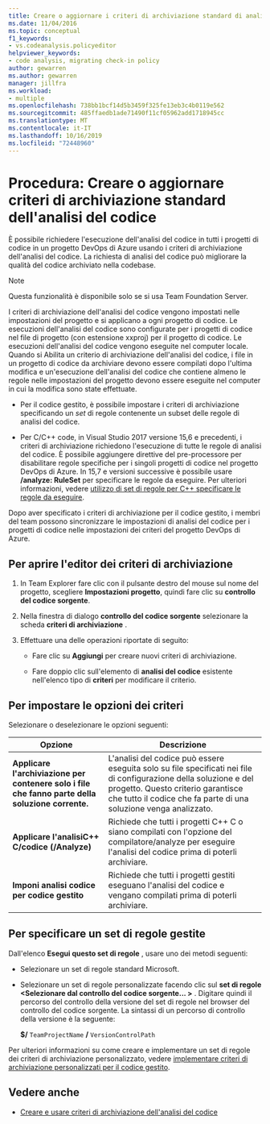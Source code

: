 ```yaml
---
title: Creare o aggiornare i criteri di archiviazione standard di analisi codice
ms.date: 11/04/2016
ms.topic: conceptual
f1_keywords:
- vs.codeanalysis.policyeditor
helpviewer_keywords:
- code analysis, migrating check-in policy
author: gewarren
ms.author: gewarren
manager: jillfra
ms.workload:
- multiple
ms.openlocfilehash: 738bb1bcf14d5b3459f325fe13eb3c4b0119e562
ms.sourcegitcommit: 485ffaedb1ade71490f11cf05962add1718945cc
ms.translationtype: MT
ms.contentlocale: it-IT
ms.lasthandoff: 10/16/2019
ms.locfileid: "72448960"
---
```

# <a name="how-to-create-or-update-standard-code-analysis-check-in-policies"></a>Procedura: Creare o aggiornare criteri di archiviazione standard dell'analisi del codice

È possibile richiedere l'esecuzione dell'analisi del codice in tutti i progetti di codice in un progetto DevOps di Azure usando i criteri di archiviazione dell'analisi del codice. La richiesta di analisi del codice può migliorare la qualità del codice archiviato nella codebase.

> [!NOTE]
> Questa funzionalità è disponibile solo se si usa Team Foundation Server.

I criteri di archiviazione dell'analisi del codice vengono impostati nelle impostazioni del progetto e si applicano a ogni progetto di codice. Le esecuzioni dell'analisi del codice sono configurate per i progetti di codice nel file di progetto (con estensione xxproj) per il progetto di codice. Le esecuzioni dell'analisi del codice vengono eseguite nel computer locale. Quando si Abilita un criterio di archiviazione dell'analisi del codice, i file in un progetto di codice da archiviare devono essere compilati dopo l'ultima modifica e un'esecuzione dell'analisi del codice che contiene almeno le regole nelle impostazioni del progetto devono essere eseguite nel computer in cui la modifica sono state effettuate.

- Per il codice gestito, è possibile impostare i criteri di archiviazione specificando un *set* di regole contenente un subset delle regole di analisi del codice.

- Per C/C++ code, in Visual Studio 2017 versione 15,6 e precedenti, i criteri di archiviazione richiedono l'esecuzione di tutte le regole di analisi del codice. È possibile aggiungere direttive del pre-processore per disabilitare regole specifiche per i singoli progetti di codice nel progetto DevOps di Azure. In 15,7 e versioni successive è possibile usare **/analyze: RuleSet** per specificare le regole da eseguire. Per ulteriori informazioni, vedere [utilizzo di set di regole per C++ specificare le regole da eseguire](using-rule-sets-to-specify-the-cpp-rules-to-run.md).

Dopo aver specificato i criteri di archiviazione per il codice gestito, i membri del team possono sincronizzare le impostazioni di analisi del codice per i progetti di codice nelle impostazioni dei criteri del progetto DevOps di Azure.

## <a name="to-open-the-check-in-policy-editor"></a>Per aprire l'editor dei criteri di archiviazione

1. In Team Explorer fare clic con il pulsante destro del mouse sul nome del progetto, scegliere **Impostazioni progetto**, quindi fare clic su **controllo del codice sorgente**.

1. Nella finestra di dialogo **controllo del codice sorgente** selezionare la scheda **criteri di archiviazione** .

1. Effettuare una delle operazioni riportate di seguito:

    - Fare clic su **Aggiungi** per creare nuovi criteri di archiviazione.

    - Fare doppio clic sull'elemento di **analisi del codice** esistente nell'elenco tipo di **criteri** per modificare il criterio.

## <a name="to-set-policy-options"></a>Per impostare le opzioni dei criteri

Selezionare o deselezionare le opzioni seguenti:

|Opzione|Descrizione|
|------------|-----------------|
|**Applicare l'archiviazione per contenere solo i file che fanno parte della soluzione corrente.**|L'analisi del codice può essere eseguita solo su file specificati nei file di configurazione della soluzione e del progetto. Questo criterio garantisce che tutto il codice che fa parte di una soluzione venga analizzato.|
|**Applicare l'analisiC++ C/codice (/Analyze)**|Richiede che tutti i progetti C++ C o siano compilati con l'opzione del compilatore/analyze per eseguire l'analisi del codice prima di poterli archiviare.|
|**Imponi analisi codice per codice gestito**|Richiede che tutti i progetti gestiti eseguano l'analisi del codice e vengano compilati prima di poterli archiviare.|

## <a name="to-specify-a-managed-rule-set"></a>Per specificare un set di regole gestite

Dall'elenco **Esegui questo set di regole** , usare uno dei metodi seguenti:

- Selezionare un set di regole standard Microsoft.

- Selezionare un set di regole personalizzate facendo clic sul **set di regole \<Selezionare dal controllo del codice sorgente... >** . Digitare quindi il percorso del controllo della versione del set di regole nel browser del controllo del codice sorgente. La sintassi di un percorso di controllo della versione è la seguente:

   **$/** `TeamProjectName` **/** `VersionControlPath`

Per ulteriori informazioni su come creare e implementare un set di regole dei criteri di archiviazione personalizzato, vedere [implementare criteri di archiviazione personalizzati per il codice gestito](../code-quality/implementing-custom-code-analysis-check-in-policies-for-managed-code.md).

## <a name="see-also"></a>Vedere anche

- [Creare e usare criteri di archiviazione dell'analisi del codice](../code-quality/how-to-create-or-update-standard-code-analysis-check-in-policies.md)
